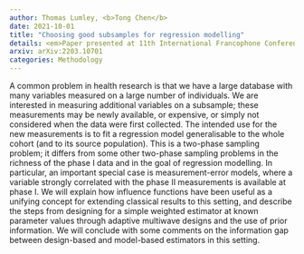 ```yaml
---
author: Thomas Lumley, <b>Tong Chen</b>
date: 2021-10-01
title: "Choosing good subsamples for regression modelling"
details: <em>Paper presented at 11th International Francophone Conference on Surveys</em>
arxiv: arXiv:2203.10701
categories: Methodology
---
```


A common problem in health research is that we have a large database with many variables measured on a large number of individuals. We are interested in measuring additional variables on a subsample; these measurements may be newly available, or expensive, or simply not considered when the data were first collected. The intended use for the new measurements is to fit a regression model generalisable to the whole cohort (and to its source population). This is a two-phase sampling problem; it differs from some other two-phase sampling problems in the richness of the phase I data and in the goal of regression modelling. In particular, an important special case is measurement-error models, where a variable strongly correlated with the phase II measurements is available at phase I. We will explain how influence functions have been useful as a unifying concept for extending classical results to this setting, and describe the steps from designing for a simple weighted estimator at known parameter values through adaptive multiwave designs and the use of prior information. We will conclude with some comments on the information gap between design-based and model-based estimators in this setting.
